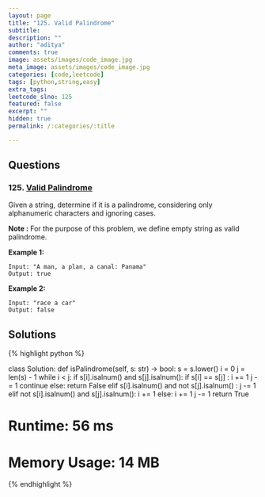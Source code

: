```yaml
---
layout: page
title: "125. Valid Palindrome"
subtitle: 
description: ""
author: "aditya"
comments: true
image: assets/images/code_image.jpg
meta_image: assets/images/code_image.jpg
categories: [code,leetcode]
tags: [python,string,easy]
extra_tags: 
leetcode_slno: 125
featured: false
excerpt: ""
hidden: true
permalink: /:categories/:title

---
```


## Questions

### 125. [Valid Palindrome](https://leetcode.com/problems/valid-palindrome/)

Given a string, determine if it is a palindrome, considering only alphanumeric characters and ignoring cases.

**Note :** For the purpose of this problem, we define empty string as valid palindrome.


**Example 1:**

```
Input: "A man, a plan, a canal: Panama"
Output: true
```

**Example 2:**

```
Input: "race a car"
Output: false
```

## Solutions

{% highlight python %}

class Solution:
    def isPalindrome(self, s: str) -> bool:
        s = s.lower()
        i = 0
        j = len(s) - 1
        while i < j:
            if s[i].isalnum() and s[j].isalnum():
                if s[i] == s[j] :
                    i += 1
                    j -= 1
                    continue
                else:
                    return False
            elif s[i].isalnum() and not s[j].isalnum() :
                j -= 1
            elif not s[i].isalnum() and s[j].isalnum():
                i += 1
            else:
                i += 1
                j -= 1
        return True

# Runtime: 56 ms
# Memory Usage: 14 MB

{% endhighlight %}
